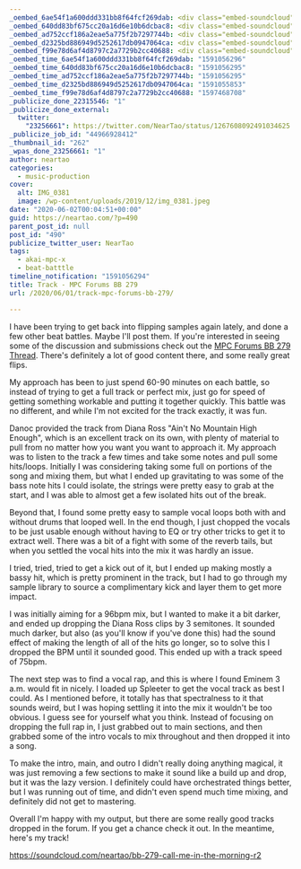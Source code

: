 ```yaml
---
_oembed_6ae54f1a600ddd331bb8f64fcf269dab: <div class="embed-soundcloud"><iframe title="BB 279 Call Me In The Morning R2 by NearTao" width="580" height="400" scrolling="no" frameborder="no" src="https://w.soundcloud.com/player/?visual=true&url=https%3A%2F%2Fapi.soundcloud.com%2Ftracks%2F831127498&show_artwork=true&maxwidth=580&maxheight=870&dnt=1"></iframe></div>
_oembed_640dd83bf675cc20a16d6e10b6dcbac8: <div class="embed-soundcloud"><iframe title="BB 279 Call Me In The Morning R2 by NearTao" width="776" height="400" scrolling="no" frameborder="no" src="https://w.soundcloud.com/player/?visual=true&url=https%3A%2F%2Fapi.soundcloud.com%2Ftracks%2F831127498&show_artwork=true&maxwidth=776&maxheight=1000&dnt=1"></iframe></div>
_oembed_ad752ccf186a2eae5a775f2b7297744b: <div class="embed-soundcloud"><iframe title="BB 279 Call Me In The Morning R2 by NearTao" width="584" height="400" scrolling="no" frameborder="no" src="https://w.soundcloud.com/player/?visual=true&url=https%3A%2F%2Fapi.soundcloud.com%2Ftracks%2F831127498&show_artwork=true&maxwidth=584&maxheight=876&dnt=1"></iframe></div>
_oembed_d2325bd886949d5252617db0947064ca: <div class="embed-soundcloud"><iframe title="BB 279 Call Me In The Morning R2 by NearTao" width="500" height="400" scrolling="no" frameborder="no" src="https://w.soundcloud.com/player/?visual=true&url=https%3A%2F%2Fapi.soundcloud.com%2Ftracks%2F831127498&show_artwork=true&maxwidth=500&maxheight=750&dnt=1"></iframe></div>
_oembed_f99e78d6af4d8797c2a7729b2cc40688: <div class="embed-soundcloud"><iframe title="BB 279 Call Me In The Morning R2 by NearTao" width="750" height="400" scrolling="no" frameborder="no" src="https://w.soundcloud.com/player/?visual=true&url=https%3A%2F%2Fapi.soundcloud.com%2Ftracks%2F831127498&show_artwork=true&maxwidth=750&maxheight=1000&dnt=1"></iframe></div>
_oembed_time_6ae54f1a600ddd331bb8f64fcf269dab: "1591056296"
_oembed_time_640dd83bf675cc20a16d6e10b6dcbac8: "1591056295"
_oembed_time_ad752ccf186a2eae5a775f2b7297744b: "1591056295"
_oembed_time_d2325bd886949d5252617db0947064ca: "1591055853"
_oembed_time_f99e78d6af4d8797c2a7729b2cc40688: "1597468708"
_publicize_done_22315546: "1"
_publicize_done_external:
  twitter:
    "23256661": https://twitter.com/NearTao/status/1267608092491034625
_publicize_job_id: "44966928412"
_thumbnail_id: "262"
_wpas_done_23256661: "1"
author: neartao
categories:
  - music-production
cover:
  alt: IMG_0381
  image: /wp-content/uploads/2019/12/img_0381.jpeg
date: "2020-06-02T00:04:51+00:00"
guid: https://neartao.com/?p=490
parent_post_id: null
post_id: "490"
publicize_twitter_user: NearTao
tags:
  - akai-mpc-x
  - beat-batttle
timeline_notification: "1591056294"
title: Track - MPC Forums BB 279
url: /2020/06/01/track-mpc-forums-bb-279/

---
```

I have been trying to get back into flipping samples again lately, and done a few other beat battles. Maybe I'll post them. If you're interested in seeing some of the discussion and submissions check out the [MPC Forums BB 279 Thread](https://www.mpc-forums.com/viewtopic.php?f=40&t=197867). There's definitely a lot of good content there, and some really great flips.

My approach has been to just spend 60-90 minutes on each battle, so instead of trying to get a full track or perfect mix, just go for speed of getting something workable and putting it together quickly. This battle was no different, and while I'm not excited for the track exactly, it was fun.

Danoc provided the track from Diana Ross "Ain't No Mountain High Enough", which is an excellent track on its own, with plenty of material to pull from no matter how you want you want to approach it. My approach was to listen to the track a few times and take some notes and pull some hits/loops. Initially I was considering taking some full on portions of the song and mixing them, but what I ended up gravitating to was some of the bass note hits I could isolate, the strings were pretty easy to grab at the start, and I was able to almost get a few isolated hits out of the break.

Beyond that, I found some pretty easy to sample vocal loops both with and without drums that looped well. In the end though, I just chopped the vocals to be just usable enough without having to EQ or try other tricks to get it to extract well. There was a bit of a fight with some of the reverb tails, but when you settled the vocal hits into the mix it was hardly an issue.

I tried, tried, tried to get a kick out of it, but I ended up making mostly a bassy hit, which is pretty prominent in the track, but I had to go through my sample library to source a complimentary kick and layer them to get more impact.

I was initially aiming for a 96bpm mix, but I wanted to make it a bit darker, and ended up dropping the Diana Ross clips by 3 semitones. It sounded much darker, but also (as you'll know if you've done this) had the sound effect of making the length of all of the hits go longer, so to solve this I dropped the BPM until it sounded good. This ended up with a track speed of 75bpm.

The next step was to find a vocal rap, and this is where I found Eminem 3 a.m. would fit in nicely. I loaded up Spleeter to get the vocal track as best I could. As I mentioned before, it totally has that spectralness to it that sounds weird, but I was hoping settling it into the mix it wouldn't be too obvious. I guess see for yourself what you think. Instead of focusing on dropping the full rap in, I just grabbed out to main sections, and then grabbed some of the intro vocals to mix throughout and then dropped it into a song.

To make the intro, main, and outro I didn't really doing anything magical, it was just removing a few sections to make it sound like a build up and drop, but it was the lazy version. I definitely could have orchestrated things better, but I was running out of time, and didn't even spend much time mixing, and definitely did not get to mastering.

Overall I'm happy with my output, but there are some really good tracks dropped in the forum. If you get a chance check it out. In the meantime, here's my track!

https://soundcloud.com/neartao/bb-279-call-me-in-the-morning-r2
